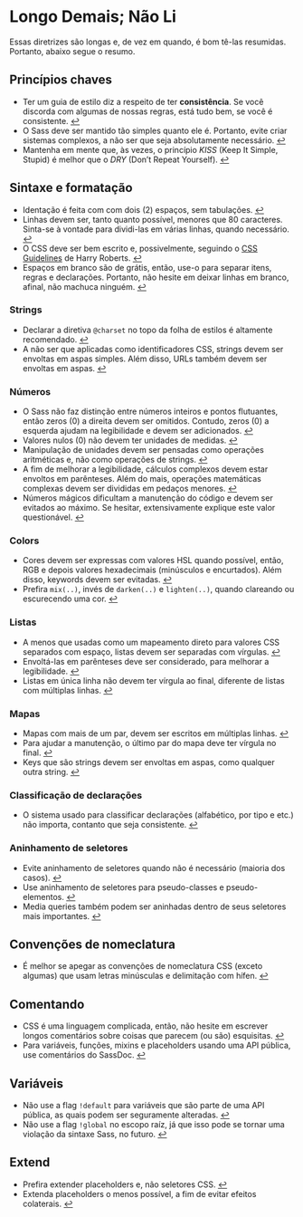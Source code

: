 # Longo Demais; Não Li

Essas diretrizes são longas e, de vez em quando, é bom tê-las resumidas. Portanto, abaixo segue o resumo.

## Princípios chaves

* Ter um guia de estilo diz a respeito de ter **consistência**. Se você discorda com algumas de nossas regras, está tudo bem, se você é consistente. [↩](#porquê-um-guia-de-estilo?)
* O Sass deve ser mantido tão simples quanto ele é. Portanto, evite criar sistemas complexos, a não ser que seja absolutamente necessário. [↩](#princípios-chave)
* Mantenha em mente que, às vezes, o princípio *KISS* (Keep It Simple, Stupid) é melhor que o *DRY* (Don’t Repeat Yourself). [↩](#princípios-chave)

## Sintaxe e formatação

* Identação é feita com com dois (2) espaços, sem tabulações. [↩](#formatação-e-sintaxe)
* Linhas devem ser, tanto quanto possível, menores que 80 caracteres. Sinta-se à vontade para dividi-las em várias linhas, quando necessário. [↩](#formatação-e-sintaxe)
* O CSS deve ser bem escrito e, possivelmente, seguindo o [CSS Guidelines](http://cssguidelin.es) de Harry Roberts. [↩](#formatação-e-sintaxe)
* Espaços em branco são de grátis, então, use-o para separar itens, regras e declarações. Portanto, não hesite em deixar linhas em branco, afinal, não machuca ninguém. [↩](#formatação-e-sintaxe)

### Strings

* Declarar a diretiva `@charset` no topo da folha de estilos é altamente recomendado. [↩](#codificação)
* A não ser que aplicadas como identificadores CSS, strings devem ser envoltas em aspas simples. Além disso, URLs também devem ser envoltas em aspas. [↩](#strings-como-valores-CSS)

### Números

* O Sass não faz distinção entre números inteiros e pontos flutuantes, então zeros (0) a direita devem ser omitidos. Contudo, zeros (0) a esquerda ajudam na legibilidade e devem ser adicionados. [↩](#zeros)
* Valores nulos (0) não devem ter unidades de medidas. [↩](#unidades)
* Manipulação de unidades devem ser pensadas como operações aritméticas e, não como operações de strings. [↩](#unidades)
* A fim de melhorar a legibilidade, cálculos complexos devem estar envoltos em parênteses. Além do mais, operações matemáticas complexas devem ser divididas em pedaços menores. [↩](#cálculos)
* Números mágicos dificultam a manutenção do código e devem ser evitados ao máximo. Se hesitar, extensivamente explique este valor questionável. [↩](#números-mágicos)

### Colors

* Cores devem ser expressas com valores HSL quando possível, então, RGB e depois valores hexadecimais (minúsculos e encurtados). Além disso, keywords devem ser evitadas. [↩](#formatos-de-cores)
* Prefira `mix(..)`, invés de `darken(..)` e `lighten(..)`, quando clareando ou escurecendo uma cor. [↩](#clarear-e-escurecer-cores)

### Listas

* A menos que usadas como um mapeamento direto para valores CSS separados com espaço, listas devem ser separadas com vírgulas. [↩](#listas)
* Envoltá-las em parênteses deve ser considerado, para melhorar a legibilidade. [↩](#listas)
* Listas em única linha não devem ter vírgula ao final, diferente de listas com múltiplas linhas. [↩](#listas)

### Mapas

* Mapas com mais de um par, devem ser escritos em múltiplas linhas. [↩](#mapas)
* Para ajudar a manutenção, o último par do mapa deve ter vírgula no final. [↩](#mapas)
* Keys que são strings devem ser envoltas em aspas, como qualquer outra string. [↩](#mapas)

### Classificação de declarações

* O sistema usado para classificar declarações (alfabético, por tipo e etc.) não importa, contanto que seja consistente. [↩](#ordenar-as-declarações)

### Aninhamento de seletores

* Evite aninhamento de seletores quando não é necessário (maioria dos casos). [↩](#seletores-aninhados)
* Use aninhamento de seletores para pseudo-classes e pseudo-elementos. [↩](#seletores-aninhados)
* Media queries também podem ser aninhadas dentro de seus seletores mais importantes. [↩](#seletores-aninhados)

## Convenções de nomeclatura

* É melhor se apegar as convenções de nomeclatura CSS (exceto algumas) que usam letras minúsculas e delimitação com hífen. [↩](#convenções-de-nomenclatura)

## Comentando

* CSS é uma linguagem complicada, então, não hesite em escrever longos comentários sobre coisas que parecem (ou são) esquisitas. [↩](#comentários)
* Para variáveis, funções, mixins e placeholders usando uma API pública, use comentários do SassDoc. [↩](#documentação)

## Variáveis

* Não use a flag `!default` para variáveis que são parte de uma API pública, as quais podem ser seguramente alteradas. [↩](#flag-dafault)
* Não use a flag `!global` no escopo raíz, já que isso pode se tornar uma violação da sintaxe Sass, no futuro. [↩](#flag-global)

## Extend

* Prefira extender placeholders e, não seletores CSS. [↩](#extend)
* Extenda placeholders o menos possível, a fim de evitar efeitos colaterais. [↩](#extend)